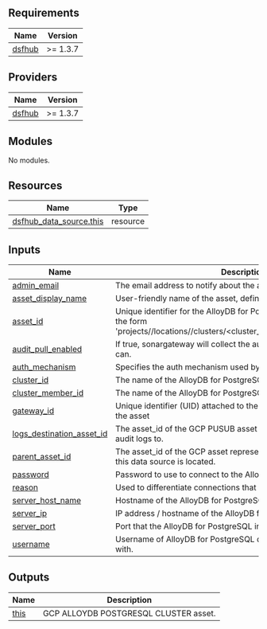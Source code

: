 <!-- BEGIN_TF_DOCS -->
## Requirements

| Name | Version |
|------|---------|
| <a name="requirement_dsfhub"></a> [dsfhub](#requirement\_dsfhub) | >= 1.3.7 |

## Providers

| Name | Version |
|------|---------|
| <a name="provider_dsfhub"></a> [dsfhub](#provider\_dsfhub) | >= 1.3.7 |

## Modules

No modules.

## Resources

| Name | Type |
|------|------|
| [dsfhub_data_source.this](https://registry.terraform.io/providers/imperva/dsfhub/latest/docs/resources/data_source) | resource |

## Inputs

| Name | Description | Type | Default | Required |
|------|-------------|------|---------|:--------:|
| <a name="input_admin_email"></a> [admin\_email](#input\_admin\_email) | The email address to notify about the asset. | `string` | n/a | yes |
| <a name="input_asset_display_name"></a> [asset\_display\_name](#input\_asset\_display\_name) | User-friendly name of the asset, defined by user | `string` | n/a | yes |
| <a name="input_asset_id"></a> [asset\_id](#input\_asset\_id) | Unique identifier for the AlloyDB for PostgreSQL database service in the form 'projects/<project>/locations/<location>/clusters/<cluster\_id>/instances/<instance\_id>'. | `string` | n/a | yes |
| <a name="input_audit_pull_enabled"></a> [audit\_pull\_enabled](#input\_audit\_pull\_enabled) | If true, sonargateway will collect the audit logs for this system if it can. | `bool` | `false` | no |
| <a name="input_auth_mechanism"></a> [auth\_mechanism](#input\_auth\_mechanism) | Specifies the auth mechanism used by the connection | `string` | `null` | no |
| <a name="input_cluster_id"></a> [cluster\_id](#input\_cluster\_id) | The name of the AlloyDB for PostgreSQL cluster | `string` | n/a | yes |
| <a name="input_cluster_member_id"></a> [cluster\_member\_id](#input\_cluster\_member\_id) | The name of the AlloyDB for PostgreSQL cluster member | `string` | n/a | yes |
| <a name="input_gateway_id"></a> [gateway\_id](#input\_gateway\_id) | Unique identifier (UID) attached to the jSonar machine controlling the asset | `string` | n/a | yes |
| <a name="input_logs_destination_asset_id"></a> [logs\_destination\_asset\_id](#input\_logs\_destination\_asset\_id) | The asset\_id of the GCP PUSUB asset that this asset is sending its audit logs to. | `string` | `null` | no |
| <a name="input_parent_asset_id"></a> [parent\_asset\_id](#input\_parent\_asset\_id) | The asset\_id of the GCP asset representing the GCP account where this data source is located. | `string` | `null` | no |
| <a name="input_password"></a> [password](#input\_password) | Password to use to connect to the AlloyDB for PostgreSQL instance. | `string` | `null` | no |
| <a name="input_reason"></a> [reason](#input\_reason) | Used to differentiate connections that belong to the same asset | `string` | `"default"` | no |
| <a name="input_server_host_name"></a> [server\_host\_name](#input\_server\_host\_name) | Hostname of the AlloyDB for PostgreSQL instance. | `string` | n/a | yes |
| <a name="input_server_ip"></a> [server\_ip](#input\_server\_ip) | IP address / hostname of the AlloyDB for PostgreSQL instance. | `string` | n/a | yes |
| <a name="input_server_port"></a> [server\_port](#input\_server\_port) | Port that the AlloyDB for PostgreSQL instance listens on. | `string` | `"5432"` | no |
| <a name="input_username"></a> [username](#input\_username) | Username of AlloyDB for PostgreSQL database user to connect with. | `string` | `null` | no |

## Outputs

| Name | Description |
|------|-------------|
| <a name="output_this"></a> [this](#output\_this) | GCP ALLOYDB POSTGRESQL CLUSTER asset. |
<!-- END_TF_DOCS -->
